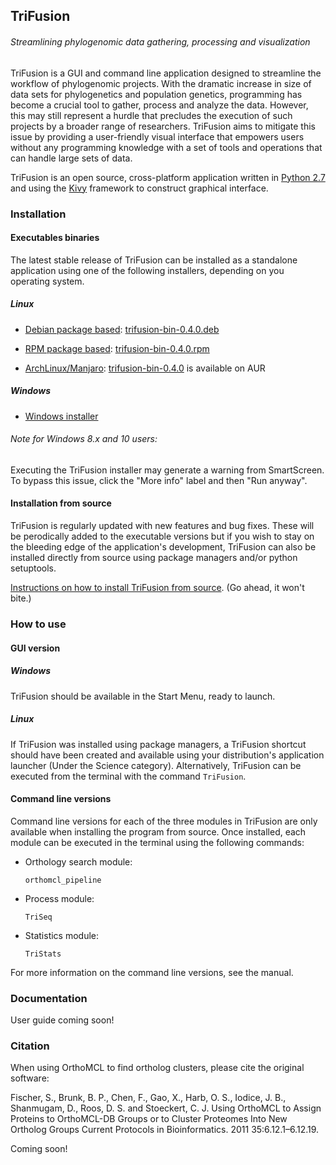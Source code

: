 ## TriFusion
###### Streamlining phylogenomic data gathering, processing and visualization

TriFusion is a GUI and command line application designed to streamline the workflow of phylogenomic projects. With the dramatic increase in size of data sets for phylogenetics and population genetics, programming has become a crucial tool to gather, process and analyze the data. However, this may still represent a hurdle that precludes the execution of such projects by a broader range of researchers. TriFusion aims to mitigate this issue by providing a user-friendly visual interface that empowers users without any programming knowledge with a set of tools and operations that can handle large sets of data.

TriFusion is an open source, cross-platform application written in [Python 2.7](https://www.python.org/) and using the [Kivy](https://github.com/kivy/kivy) framework to construct graphical interface.

### Installation

#### Executables binaries

The latest stable release of TriFusion can be installed as a standalone application using one of the following installers, depending on you operating system. 

##### Linux

- [Debian package based](https://en.wikipedia.org/wiki/Category:Debian-based_distributions): [trifusion-bin-0.4.0.deb](https://github.com/ODiogoSilva/TriFusion/releases/download/0.4.0/trifusion-bin-0.4.0.deb)

- [RPM package based](https://en.wikipedia.org/wiki/Category:RPM-based_Linux_distributions): [trifusion-bin-0.4.0.rpm](https://github.com/ODiogoSilva/TriFusion/releases/download/0.4.0/trifusion-bin-0.4.0.rpm)

- [ArchLinux/Manjaro](https://wiki.archlinux.org/index.php/Arch_based_distributions): [trifusion-bin-0.4.0](https://aur.archlinux.org/packages/trifusion-bin/) is available on AUR

##### Windows

- [Windows installer]()

###### Note for Windows 8.x and 10 users:

Executing the TriFusion installer may generate a warning from SmartScreen. To bypass this issue, click the "More info" label and then "Run anyway".

#### Installation from source

TriFusion is regularly updated with new features and bug fixes. These will be perodically added to the executable versions but if you wish to stay on the bleeding edge of the application's development, TriFusion can also be installed directly from source using package managers and/or python setuptools.

[Instructions on how to install TriFusion from source](https://github.com/ODiogoSilva/TriFusion/wiki/Install_from_source). (Go ahead, it won't bite.)

### How to use

#### GUI version

##### Windows

TriFusion should be available in the Start Menu, ready to launch.

##### Linux

If TriFusion was installed using package managers, a TriFusion shortcut should have been created and available using your distribution's application launcher (Under the Science category). Alternatively, TriFusion can be executed from the terminal with the command `TriFusion`.

#### Command line versions

Command line versions for each of the three modules in TriFusion are only available when installing the program from source. Once installed, each module can be executed in the terminal using the following commands:

- Orthology search module:

    `orthomcl_pipeline`

- Process module:

    `TriSeq`

- Statistics module:

    `TriStats`

For more information on the command line versions, see the manual.

### Documentation

User guide coming soon!

### Citation

When using OrthoMCL to find ortholog clusters, please cite the original software:

Fischer, S., Brunk, B. P., Chen, F., Gao, X., Harb, O. S., Iodice, J. B., Shanmugam, D., Roos, D. S. and Stoeckert, C. J. Using OrthoMCL to Assign Proteins to OrthoMCL-DB Groups or to Cluster Proteomes Into New Ortholog Groups Current Protocols in Bioinformatics. 2011 35:6.12.1–6.12.19.

Coming soon!
